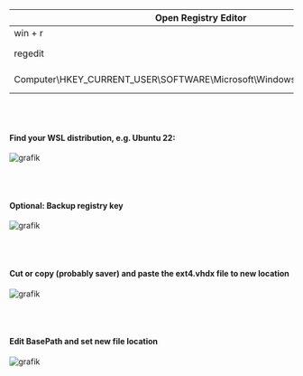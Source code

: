 
| Open Registry Editor | Description |
| ------ | ------ |
| win + r | Run |
| regedit | Registry Editor |
| Computer\HKEY_CURRENT_USER\SOFTWARE\Microsoft\Windows\CurrentVersion\Lxss\ | WSL Distributions |

<br><br>


#### Find your WSL distribution, e.g. Ubuntu 22: <br>

![grafik](https://user-images.githubusercontent.com/100385444/194547507-7a8a04d6-0095-4d82-88eb-df213c796d6a.png)

<br><br>

#### Optional: Backup registry key <br>
![grafik](https://user-images.githubusercontent.com/100385444/194547803-e8f04985-14e3-4ed2-b833-866678f4fae6.png)

<br><br>

#### Cut or copy (probably saver) and paste the ext4.vhdx file to new location <br>
![grafik](https://user-images.githubusercontent.com/100385444/194547824-5cbbb9cf-65b0-40a5-b338-c8b3d62fd50c.png)

<br><br>

#### Edit BasePath and set new file location <br>
![grafik](https://user-images.githubusercontent.com/100385444/194547854-68c4ec10-6796-406b-a2bf-0533b07ebb1e.png)
